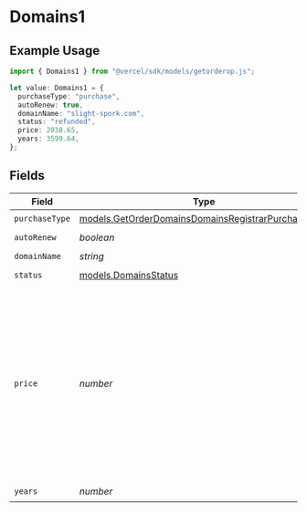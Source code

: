 # Domains1

## Example Usage

```typescript
import { Domains1 } from "@vercel/sdk/models/getorderop.js";

let value: Domains1 = {
  purchaseType: "purchase",
  autoRenew: true,
  domainName: "slight-spork.com",
  status: "refunded",
  price: 2038.65,
  years: 3599.64,
};
```

## Fields

| Field                                                                                                                                                         | Type                                                                                                                                                          | Required                                                                                                                                                      | Description                                                                                                                                                   |
| ------------------------------------------------------------------------------------------------------------------------------------------------------------- | ------------------------------------------------------------------------------------------------------------------------------------------------------------- | ------------------------------------------------------------------------------------------------------------------------------------------------------------- | ------------------------------------------------------------------------------------------------------------------------------------------------------------- |
| `purchaseType`                                                                                                                                                | [models.GetOrderDomainsDomainsRegistrarPurchaseType](../models/getorderdomainsdomainsregistrarpurchasetype.md)                                                | :heavy_check_mark:                                                                                                                                            | N/A                                                                                                                                                           |
| `autoRenew`                                                                                                                                                   | *boolean*                                                                                                                                                     | :heavy_check_mark:                                                                                                                                            | N/A                                                                                                                                                           |
| `domainName`                                                                                                                                                  | *string*                                                                                                                                                      | :heavy_check_mark:                                                                                                                                            | N/A                                                                                                                                                           |
| `status`                                                                                                                                                      | [models.DomainsStatus](../models/domainsstatus.md)                                                                                                            | :heavy_check_mark:                                                                                                                                            | N/A                                                                                                                                                           |
| `price`                                                                                                                                                       | *number*                                                                                                                                                      | :heavy_check_mark:                                                                                                                                            | The base TLD price for purchasing a domain for the given number of years. If null, the TLD does not support purchasing domains for the given number of years. |
| `years`                                                                                                                                                       | *number*                                                                                                                                                      | :heavy_check_mark:                                                                                                                                            | N/A                                                                                                                                                           |